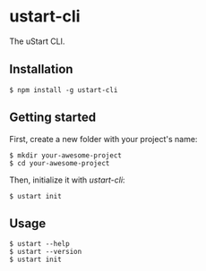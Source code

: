 # ustart-cli

The uStart CLI.

## Installation

```
$ npm install -g ustart-cli
```

## Getting started

First, create a new folder with your project's name:

```
$ mkdir your-awesome-project
$ cd your-awesome-project
```

Then, initialize it with *ustart-cli*:

```
$ ustart init
```

## Usage

```
$ ustart --help
$ ustart --version
$ ustart init
```
